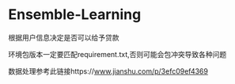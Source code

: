 # Ensemble-Learning
根据用户信息决定是否可以给予贷款

环境包版本一定要匹配requirement.txt,否则可能会包冲突导致各种问题

数据处理参考此链接https://www.jianshu.com/p/3efc09ef4369
